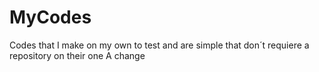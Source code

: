# MyCodes
Codes that I make on my own to test and are simple that don´t requiere a repository on their one
A change
